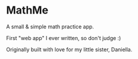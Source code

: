 # MathMe

A small & simple math practice app.

First "web app" I ever written, so don't judge :)

Originally built with love for my little sister, Daniella.